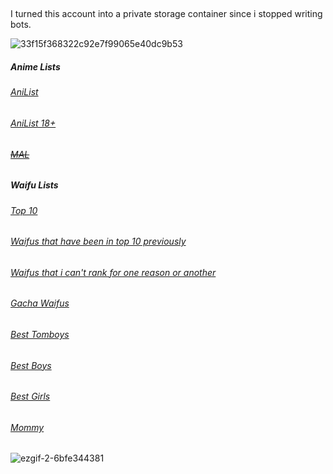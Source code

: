 ## 

 I turned this account into a private storage container since i stopped writing bots.
 
![33f15f368322c92e7f99065e40dc9b53](https://user-images.githubusercontent.com/88970869/169442282-91ef6671-649f-4268-9636-4a39dd4767a4.gif)


##### Anime Lists
###### [AniList](https://anilist.co/user/Rory)
###### [AniList 18+](https://anilist.co/user/Rie)
###### [~~MAL~~](https://myanimelist.net/profile/nekography)



##### Waifu Lists
###### [Top 10](https://mywaifulist.moe/user/96746/list/10539)

###### [Waifus that have been in top 10 previously](https://mywaifulist.moe/user/96746/list/10548)

###### [Waifus that i can't rank for one reason or another](https://mywaifulist.moe/user/96746/list/11319)

###### [Gacha Waifus](https://mywaifulist.moe/user/96746/list/12031)

###### [Best Tomboys](https://mywaifulist.moe/user/96746/list/12032)

###### [Best Boys](https://mywaifulist.moe/user/96746/list/10551)

###### [Best Girls](https://mywaifulist.moe/user/96746/list/10416)

###### [Mommy](https://mywaifulist.moe/user/96746/list/10415)


![ezgif-2-6bfe344381](https://user-images.githubusercontent.com/88970869/169443633-980d0456-2c79-44bf-92fe-6b1c422b31b3.gif)
